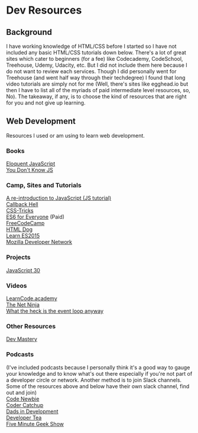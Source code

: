# Dev Resources

## Background
I have working knowledge of HTML/CSS before I started so I have not included any basic HTML/CSS tutorials down below. There's a lot of great sites which cater to beginners (for a fee) like Codecademy, CodeSchool, Treehouse, Udemy, Udacity, etc. But I did not include them here because I do not want to review each services. Though I did personally went for Treehouse (and went half way through their techdegree) I found that long video tutorials are simply not for me (Well, there's sites like egghead.io but then I have to list all of the myriads of paid intermediate level resources, so, No). The takeaway, if any, is to choose the kind of resources that are right for you and not give up learning.

## Web Development
Resources I used or am using to learn web development.

### Books
[Eloquent JavaScript](http://eloquentjavascript.net/)  
[You Don't Know JS](https://github.com/getify/You-Dont-Know-JS)  

### Camp, Sites and Tutorials
[A re-introduction to JavaScript (JS tutorial)](https://developer.mozilla.org/en-US/docs/Web/JavaScript/A_re-introduction_to_JavaScript)  
[Callback Hell](http://callbackhell.com/)  
[CSS-Tricks](https://css-tricks.com/)  
[ES6 for Everyone](https://es6.io/) (Paid)  
[FreeCodeCamp](https://freecodecamp.com)  
[HTML Dog](http://htmldog.com/)  
[Learn ES2015](http://babeljs.io/learn-es2015/)  
[Mozilla Developer Network](https://developer.mozilla.org/en-US/)  

### Projects
[JavaScript 30](https://javascript30.com/)  

### Videos
[LearnCode.academy](https://www.youtube.com/user/learncodeacademy)  
[The Net Ninja](https://www.youtube.com/channel/UCW5YeuERMmlnqo4oq8vwUpg)  
[What the heck is the event loop anyway](https://www.youtube.com/watch?v=8aGhZQkoFbQ)  

### Other Resources
[Dev Mastery](https://devmastery.com/)  

### Podcasts
(I've included podcasts because I personally think it's a good way to gauge your knowledge and to know what's out there especially if you're not part of a developer circle or network. Another method is to join Slack channels. Some of the resources above and below have their own slack channel, find out and join)  
[Code Newbie](http://www.codenewbie.org/)  
[Coder Catchup](http://codercatchup.com/)  
[Dads in Development](http://www.dadsindev.com/)  
[Developer Tea](https://spec.fm/podcasts/developer-tea)  
[Five Minute Geek Show](http://www.fiveminutegeekshow.com/)  
